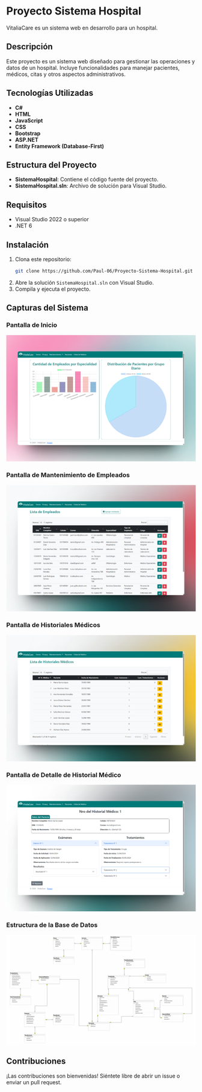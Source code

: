 
# Proyecto Sistema Hospital

VitaliaCare es un sistema web en desarrollo para un hospital.

## Descripción

Este proyecto es un sistema web diseñado para gestionar las operaciones y datos de un hospital. Incluye funcionalidades para manejar pacientes, médicos, citas y otros aspectos administrativos.

## Tecnologías Utilizadas

- **C#**
- **HTML**
- **JavaScript**
- **CSS**
- **Bootstrap**
- **ASP.NET**
- **Entity Framework (Database-First)**

## Estructura del Proyecto

- **SistemaHospital**: Contiene el código fuente del proyecto.
- **SistemaHospital.sln**: Archivo de solución para Visual Studio.

## Requisitos

- Visual Studio 2022 o superior
- .NET 6

## Instalación

1. Clona este repositorio: 
   ```bash
   git clone https://github.com/Paul-06/Proyecto-Sistema-Hospital.git
   ```
2. Abre la solución `SistemaHospital.sln` con Visual Studio.
3. Compila y ejecuta el proyecto.

## Capturas del Sistema

### Pantalla de Inicio
![Pantalla de Inicio](screenshots/home_page.png)

### Pantalla de Mantenimiento de Empleados
![Pantalla de Mantenimiento de Empleados](screenshots/mant_empleados.png)

### Pantalla de Historiales Médicos
![Pantalla de Historiales Médicos](screenshots/bandeja_hmedico.png)

### Pantalla de Detalle de Historial Médico
![Pantalla de Detalle de Historial Médico](screenshots/historial_medico.png)

### Estructura de la Base de Datos
![Estructura de la Base de Datos](screenshots/database_structure.png)

## Contribuciones

¡Las contribuciones son bienvenidas! Siéntete libre de abrir un issue o enviar un pull request.
